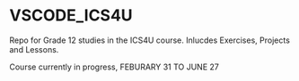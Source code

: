 # VSCODE_ICS4U
Repo for Grade 12 studies in the ICS4U course. Inlucdes Exercises, Projects and Lessons. 

Course currently in progress, FEBURARY 31 TO JUNE 27
